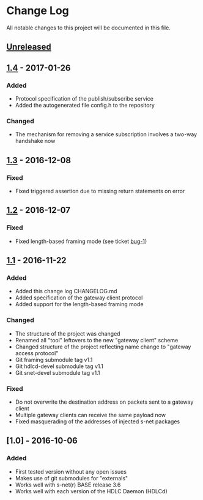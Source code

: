 # Change Log
All notable changes to this project will be documented in this file.

## [Unreleased]

## [1.4] - 2017-01-26
### Added
- Protocol specification of the publish/subscribe service
- Added the autogenerated file config.h to the repository

### Changed
- The mechanism for removing a service subscription involves a two-way handshake now


## [1.3] - 2016-12-08
### Fixed
- Fixed triggered assertion due to missing return statements on error


## [1.2] - 2016-12-07
### Fixed
- Fixed length-based framing mode (see ticket [bug-1])


## [1.1] - 2016-11-22
### Added
- Added this change log CHANGELOG.md
- Added specification of the gateway client protocol
- Added support for the length-based framing mode

### Changed
- The structure of the project was changed
- Renamed all "tool" leftovers to the new "gateway client" scheme
- Changed structure of the project reflecting name change to "gateway access protocol"
- Git framing submodule tag v1.1
- Git hdlcd-devel submodule tag v1.1
- Git snet-devel submodule tag v1.1

### Fixed
- Do not overwrite the destination address on packets sent to a gateway client
- Multiple gateway clients can receive the same payload now
- Fixed masquerading of the addresses of injected s-net packages


## [1.0] - 2016-10-06
### Added
- First tested version without any open issues
- Makes use of git submodules for "externals"
- Works well with s-net(r) BASE release 3.6
- Works well with each version of the HDLC Daemon (HDLCd)

[Unreleased]: https://github.com/Strunzdesign/snet-gateway/compare/v1.4...HEAD
[1.4]: https://github.com/Strunzdesign/snet-gateway/compare/v1.3...v1.4
[1.3]: https://github.com/Strunzdesign/snet-gateway/compare/v1.2...v1.3
[1.2]: https://github.com/Strunzdesign/snet-gateway/compare/v1.1...v1.2
[1.1]: https://github.com/Strunzdesign/snet-gateway/compare/v1.0...v1.1

[bug-1]: https://github.com/Strunzdesign/snet-gateway/issues/1
